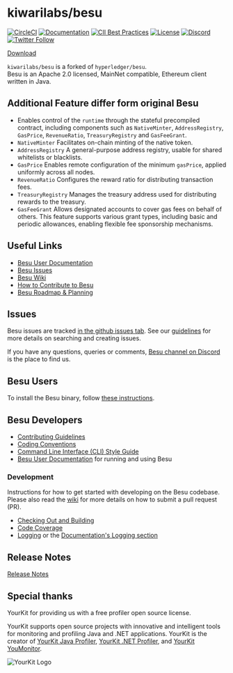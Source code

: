 # kiwarilabs/besu
 [![CircleCI](https://circleci.com/gh/hyperledger/besu/tree/main.svg?style=svg)](https://circleci.com/gh/hyperledger/besu/tree/main)
 [![Documentation](https://img.shields.io/github/actions/workflow/status/hyperledger/besu-docs/publish-main-docs.yml?branch=main&label=docs)](https://github.com/hyperledger/besu-docs/actions/workflows/publish-main-docs.yml)
 [![CII Best Practices](https://bestpractices.coreinfrastructure.org/projects/3174/badge)](https://bestpractices.coreinfrastructure.org/projects/3174)
 [![License](https://img.shields.io/badge/License-Apache%202.0-blue.svg)](https://github.com/hyperledger/besu/blob/main/LICENSE)
 [![Discord](https://img.shields.io/discord/905194001349627914?logo=Hyperledger&style=plastic)](https://discord.com/invite/hyperledger)
 [![Twitter Follow](https://img.shields.io/twitter/follow/HyperledgerBesu)](https://twitter.com/HyperledgerBesu)

[Download](https://github.com/hyperledger/besu/releases)

`kiwarilabs/besu` is a forked of `hyperledger/besu`.  
Besu is an Apache 2.0 licensed, MainNet compatible, Ethereum client written in Java.

## Additional Feature differ form original Besu

- Enables control of the `runtime` through the stateful precompiled contract, including components such as `NativeMinter`, `AddressRegistry`, `GasPrice`, `RevenueRatio`, `TreasuryRegistry` and `GasFeeGrant`.
- `NativeMinter` Facilitates on-chain minting of the native token.
- `AddressRegistry` A general-purpose address registry, usable for shared whitelists or blacklists.
- `GasPrice` Enables remote configuration of the minimum `gasPrice`, applied uniformly across all nodes.
- `RevenueRatio` Configures the reward ratio for distributing transaction fees.
- `TreasuryRegistry` Manages the treasury address used for distributing rewards to the treasury.  
- `GasFeeGrant` Allows designated accounts to cover gas fees on behalf of others. This feature supports various grant types, including basic and periodic allowances, enabling flexible fee sponsorship mechanisms.

## Useful Links

* [Besu User Documentation]
* [Besu Issues]
* [Besu Wiki](https://lf-hyperledger.atlassian.net/wiki/spaces/BESU/)
* [How to Contribute to Besu](https://lf-hyperledger.atlassian.net/wiki/spaces/BESU/pages/22156850/How+to+Contribute)
* [Besu Roadmap & Planning](https://lf-hyperledger.atlassian.net/wiki/spaces/BESU/pages/22154278/Besu+Roadmap+Planning)


## Issues 

Besu issues are tracked [in the github issues tab][Besu Issues].
See our [guidelines](https://lf-hyperledger.atlassian.net/wiki/spaces/BESU/pages/22154243/Issues) for more details on searching and creating issues.

If you have any questions, queries or comments, [Besu channel on Discord] is the place to find us.


## Besu Users

To install the Besu binary, follow [these instructions](https://besu.hyperledger.org/public-networks/get-started/install/binary-distribution).    

## Besu Developers

* [Contributing Guidelines]
* [Coding Conventions](https://lf-hyperledger.atlassian.net/wiki/spaces/BESU/pages/22154259/Coding+Conventions)
* [Command Line Interface (CLI) Style Guide](https://lf-hyperledger.atlassian.net/wiki/spaces/BESU/pages/22154260/Besu+CLI+Style+Guide)
* [Besu User Documentation] for running and using Besu


### Development

Instructions for how to get started with developing on the Besu codebase. Please also read the
[wiki](https://lf-hyperledger.atlassian.net/wiki/spaces/BESU/pages/22154251/Pull+Requests) for more details on how to submit a pull request (PR).  

* [Checking Out and Building](https://lf-hyperledger.atlassian.net/wiki/spaces/BESU/pages/22154264/Building+from+source)
* [Code Coverage](https://lf-hyperledger.atlassian.net/wiki/spaces/BESU/pages/22154288/Code+coverage)
* [Logging](https://lf-hyperledger.atlassian.net/wiki/spaces/BESU/pages/22154291/Logging) or the [Documentation's Logging section](https://besu.hyperledger.org/public-networks/how-to/monitor/logging)


## Release Notes

[Release Notes](CHANGELOG.md)

## Special thanks

YourKit for providing us with a free profiler open source license. 

YourKit supports open source projects with innovative and intelligent tools
for monitoring and profiling Java and .NET applications.
YourKit is the creator of <a href="https://www.yourkit.com/java/profiler/">YourKit Java Profiler</a>,
<a href="https://www.yourkit.com/.net/profiler/">YourKit .NET Profiler</a>,
and <a href="https://www.yourkit.com/youmonitor/">YourKit YouMonitor</a>.

![YourKit Logo](https://www.yourkit.com/images/yklogo.png)

[Besu Issues]: https://github.com/hyperledger/besu/issues
[Besu User Documentation]: https://besu.hyperledger.org
[Besu channel on Discord]: https://discord.com/invite/hyperledger
[Contributing Guidelines]: CONTRIBUTING.md
